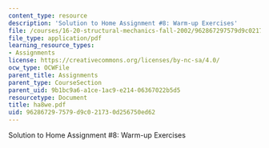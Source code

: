 ```yaml
---
content_type: resource
description: 'Solution to Home Assignment #8: Warm-up Exercises'
file: /courses/16-20-structural-mechanics-fall-2002/962867297579d9c021730d256750ed62_ha8we.pdf
file_type: application/pdf
learning_resource_types:
- Assignments
license: https://creativecommons.org/licenses/by-nc-sa/4.0/
ocw_type: OCWFile
parent_title: Assignments
parent_type: CourseSection
parent_uid: 9b1bc9a6-a1ce-1ac9-e214-06367022b5d5
resourcetype: Document
title: ha8we.pdf
uid: 96286729-7579-d9c0-2173-0d256750ed62
---
```

Solution to Home Assignment #8: Warm-up Exercises